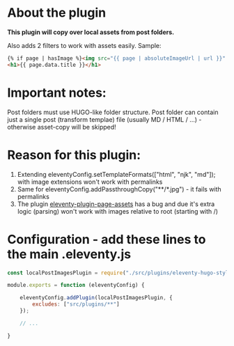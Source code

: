 # About the plugin

**This plugin will copy over local assets from post folders.**

Also adds 2 filters to work with assets easily. Sample:
```html
{% if page | hasImage %}<img src="{{ page | absoluteImageUrl | url }}" class="img-fluid"></img>{% endif %}
<h1>{{ page.data.title }}</h1>
```


# Important notes:

Post folders must use HUGO-like folder structure.
Post folder can contain just a single post (transform templae) file (usually MD / HTML / ...) - otherwise asset-copy will be skipped!

# Reason for this plugin:

1. Extending eleventyConfig.setTemplateFormats(["html", "njk", "md"]); with image extensions won't work with permalinks
2. Same for eleventyConfig.addPassthroughCopy("**/*.jpg") - it fails with permalinks
3. The plugin [eleventy-plugin-page-assets](https://github.com/victornpb/eleventy-plugin-page-assets#readme) has a bug and due it's extra logic (parsing) won't work with images relative to root (starting with /)

# Configuration - add these lines to the main .eleventy.js

```javascript
const localPostImagesPlugin = require("./src/plugins/eleventy-hugo-style-local-post-images");

module.exports = function (eleventyConfig) {

    eleventyConfig.addPlugin(localPostImagesPlugin, { 
        excludes: ["src/plugins/**"]
    });

    // ...

}
```

